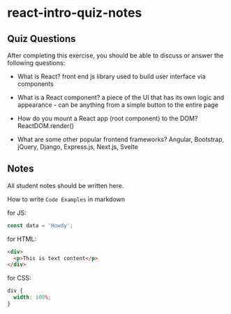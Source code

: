 # react-intro-quiz-notes

## Quiz Questions

After completing this exercise, you should be able to discuss or answer the following questions:

- What is React?
  front end js library used to build user interface via components

- What is a React component?
  a piece of the UI that has its own logic and appearance - can be anything from a simple button to the entire page

- How do you mount a React app (root component) to the DOM?
  ReactDOM.render()

- What are some other popular frontend frameworks?
  Angular, Bootstrap, jQuery, Django, Express.js, Next.js, Svelte

## Notes

All student notes should be written here.

How to write `Code Examples` in markdown

for JS:

```javascript
const data = 'Howdy';
```

for HTML:

```html
<div>
  <p>This is text content</p>
</div>
```

for CSS:

```css
div {
  width: 100%;
}
```
